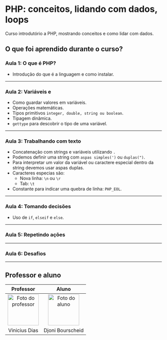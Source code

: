 # PHP: conceitos, lidando com dados, loops

Curso introdutório a PHP, mostrando conceitos e como lidar com dados.

## O que foi aprendido durante o curso?

### Aula 1: O que é PHP?

- Introdução do que é a linguagem e como instalar.
  
---

### Aula 2: Variáveis e

- Como guardar valores em variáveis.
- Operações matemáticas.
- Tipos primitivos `integer, double, string ou boolean`.
- Tipagem dinâmica.
- `gettype` para descobrir o tipo de uma variável.

---

### Aula 3: Trabalhando com texto

- Concatenação com strings e variáveis utilizando `.`
- Podemos definir uma string com `aspas simples(')` ou `duplas(")`.
- Para interpretar um valor da variável ou caractere especial dentro da string devemos usar aspas duplas.
- Caracteres especias são:
  - Nova linha: `\n` ou `\r`
  - Tab: `\t`
- Constante para indicar uma quebra de linha: `PHP_EOL`.

---

### Aula 4: Tomando decisões

- Uso de `if`, `elseif` e `else`.

---

### Aula 5: Repetindo ações

---

### Aula 6: Desafios

---

## Professor e aluno

Professor | Aluno
:---:     | :---:
<a href="https://github.com/cviniciussdias" target="_blank" rel="noopener noreferrer"><img width="100" height="100" src="https://github.com/cviniciussdias.png" alt="Foto do professor" title="Foto do professor"></a> | <a href="https://github.com/djonibourscheid" target="_blank" rel="noopener noreferrer"><img width="100" height="100" src="https://github.com/djonibourscheid.png" alt="Foto do aluno" title="Foto do aluno"></a>
Vinicius Dias | Djoni Bourscheid
